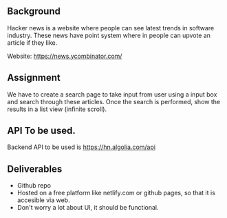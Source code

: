 ## Background

Hacker news is a website where people can see latest trends in software industry. These news have point system where in people can upvote an article if they like.

Website: https://news.ycombinator.com/

## Assignment

We have to create a search page to take input from user using a input box and search through these articles. Once the search is performed, show the results in a list view (infinite scroll).

## API To be used.

Backend API to be used is https://hn.algolia.com/api

## Deliverables

- Github repo
- Hosted on a free platform like netlify.com or github pages, so that it is accesible via web.
- Don't worry a lot about UI, it should be functional.
